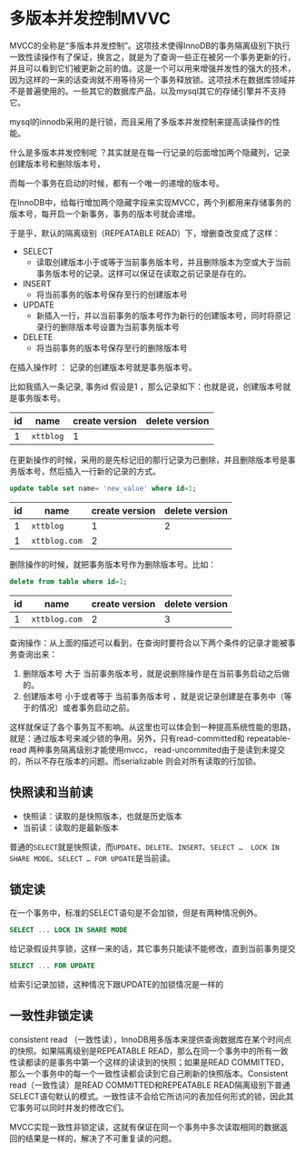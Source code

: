 # 多版本并发控制MVVC

MVCC的全称是“多版本并发控制”。这项技术使得InnoDB的事务隔离级别下执行一致性读操作有了保证，换言之，就是为了查询一些正在被另一个事务更新的行，并且可以看到它们被更新之前的值。这是一个可以用来增强并发性的强大的技术，因为这样的一来的话查询就不用等待另一个事务释放锁。这项技术在数据库领域并不是普遍使用的。一些其它的数据库产品，以及mysql其它的存储引擎并不支持它。

mysql的innodb采用的是行锁，而且采用了多版本并发控制来提高读操作的性能。

什么是多版本并发控制呢 ？其实就是在每一行记录的后面增加两个隐藏列，记录创建版本号和删除版本号，

而每一个事务在启动的时候，都有一个唯一的递增的版本号。 

在InnoDB中，给每行增加两个隐藏字段来实现MVCC，两个列都用来存储事务的版本号，每开启一个新事务，事务的版本号就会递增。

于是乎，默认的隔离级别（REPEATABLE READ）下，增删查改变成了这样：

- SELECT
  - 读取创建版本小于或等于当前事务版本号，并且删除版本为空或大于当前事务版本号的记录。这样可以保证在读取之前记录是存在的。
- INSERT
  - 将当前事务的版本号保存至行的创建版本号
- UPDATE
  - 新插入一行，并以当前事务的版本号作为新行的创建版本号，同时将原记录行的删除版本号设置为当前事务版本号
- DELETE
  - 将当前事务的版本号保存至行的删除版本号


在插入操作时 ： 记录的创建版本号就是事务版本号。 

比如我插入一条记录, 事务id 假设是1 ，那么记录如下：也就是说，创建版本号就是事务版本号。

| id | name      | create version | delete version |
|----|-----------|----------------|----------------|
| 1  | `xttblog` | 1              |                |

在更新操作的时候，采用的是先标记旧的那行记录为已删除，并且删除版本号是事务版本号，然后插入一行新的记录的方式。 

``` sql
update table set name= 'new_value' where id=1;
```

| id | name          | create version | delete version |
|----|---------------|----------------|----------------|
| 1  | `xttblog`     | 1              | 2              |
| 1  | `xttblog.com` | 2              |                |

删除操作的时候，就把事务版本号作为删除版本号。比如：

``` sql
delete from table where id=1;
```

| id | name          | create version | delete version |
|----|---------------|----------------|----------------|
| 1  | `xttblog.com` | 2              | 3              |

查询操作：从上面的描述可以看到，在查询时要符合以下两个条件的记录才能被事务查询出来： 

1. 删除版本号 大于 当前事务版本号，就是说删除操作是在当前事务启动之后做的。 
1. 创建版本号 小于或者等于 当前事务版本号 ，就是说记录创建是在事务中（等于的情况）或者事务启动之前。

这样就保证了各个事务互不影响。从这里也可以体会到一种提高系统性能的思路，就是：通过版本号来减少锁的争用。另外，只有read-committed和 repeatable-read 两种事务隔离级别才能使用mvcc， read-uncommited由于是读到未提交的，所以不存在版本的问题。而serializable 则会对所有读取的行加锁。 

## 快照读和当前读

- 快照读：读取的是快照版本，也就是历史版本
- 当前读：读取的是最新版本

普通的`SELECT`就是快照读，而`UPDATE`、`DELETE`、`INSERT`、`SELECT …  LOCK IN SHARE MODE`、`SELECT … FOR UPDATE`是当前读。

## 锁定读

在一个事务中，标准的SELECT语句是不会加锁，但是有两种情况例外。

``` sql
SELECT ... LOCK IN SHARE MODE
```

给记录假设共享锁，这样一来的话，其它事务只能读不能修改，直到当前事务提交

``` sql
SELECT ... FOR UPDATE
```

给索引记录加锁，这种情况下跟UPDATE的加锁情况是一样的

## 一致性非锁定读

consistent read （一致性读），InnoDB用多版本来提供查询数据库在某个时间点的快照。如果隔离级别是REPEATABLE READ，那么在同一个事务中的所有一致性读都读的是事务中第一个这样的读读到的快照；如果是READ COMMITTED，那么一个事务中的每一个一致性读都会读到它自己刷新的快照版本。Consistent read（一致性读）是READ COMMITTED和REPEATABLE READ隔离级别下普通SELECT语句默认的模式。一致性读不会给它所访问的表加任何形式的锁，因此其它事务可以同时并发的修改它们。

MVCC实现一致性非锁定读，这就有保证在同一个事务中多次读取相同的数据返回的结果是一样的，解决了不可重复读的问题。